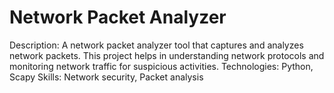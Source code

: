 # Network Packet Analyzer
Description: A network packet analyzer tool that captures and analyzes network packets. This project helps in understanding network protocols and monitoring network traffic for suspicious activities.
Technologies: Python, Scapy
Skills: Network security, Packet analysis
